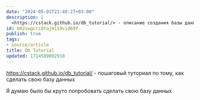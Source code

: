 ```yaml
---
date: "2024-05-01T21:40:27+03:00"
description: |
  <https://cstack.github.io/db_tutorial/> - описание создания базы данных с нуля
id: b02swgcri0tajm119vid69f
publish: true
tags:
- source/article
title: Db Tutorial
updated: 1714589002918
---
```


<https://cstack.github.io/db_tutorial/> - пошаговый туториал по тому, как сделать свою базу данных

Я думаю было бы круто попробовать сделать свою базу данных


